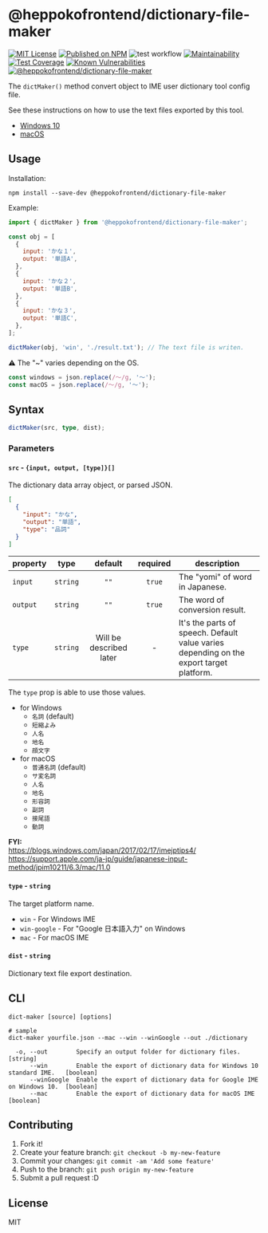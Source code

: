 # @heppokofrontend/dictionary-file-maker

[![MIT License](http://img.shields.io/badge/license-MIT-blue.svg?style=flat)](LICENSE) [![Published on NPM](https://img.shields.io/npm/v/@heppokofrontend/dictionary-file-maker.svg)](https://www.npmjs.com/package/@heppokofrontend/dictionary-file-maker) ![test workflow](https://github.com/heppokofrontend/dictionary-file-maker/actions/workflows/ci.yml/badge.svg) [![Maintainability](https://api.codeclimate.com/v1/badges/d9e6294b7c78a8c306fb/maintainability)](https://codeclimate.com/github/heppokofrontend/dictionary-file-maker/maintainability) [![Test Coverage](https://api.codeclimate.com/v1/badges/d9e6294b7c78a8c306fb/test_coverage)](https://codeclimate.com/github/heppokofrontend/dictionary-file-maker/test_coverage) [![Known Vulnerabilities](https://snyk.io/test/npm/@heppokofrontend/dictionary-file-maker/badge.svg)](https://snyk.io/test/npm/@heppokofrontend/dictionary-file-maker)
 [![@heppokofrontend/dictionary-file-maker](https://snyk.io/advisor/npm-package/@heppokofrontend/dictionary-file-maker/badge.svg)](https://snyk.io/advisor/npm-package/@heppokofrontend/dictionary-file-maker)


The `dictMaker()` method convert object to IME user dictionary tool config file.

See these instructions on how to use the text files exported by this tool.

- [Windows 10](./WINDOWS.md)
- [macOS](./MACOS.md)

## Usage

Installation:

```shell
npm install --save-dev @heppokofrontend/dictionary-file-maker
```

Example: 

```javascript
import { dictMaker } from '@heppokofrontend/dictionary-file-maker';

const obj = [
  {
    input: 'かな１',
    output: '単語A',
  },
  {
    input: 'かな２',
    output: '単語B',
  },
  {
    input: 'かな３',
    output: '単語C',
  },
];

dictMaker(obj, 'win', './result.txt'); // The text file is writen.
```

:warning: The "~" varies depending on the OS.

```ts
const windows = json.replace(/〜/g, '～');
const macOS = json.replace(/～/g, '〜');
```

## Syntax

```ts
dictMaker(src, type, dist);
```

### Parameters

#### `src` - `{input, output, [type]}[]`

The dictionary data array object, or parsed JSON.

```json
[
  {
    "input": "かな",
    "output": "単語",
    "type": "品詞"
  }
]
```

|property|type|default|required|description|
|---|:-:|:-:|:-:|---|
|`input`|`string`|`""`|`true`|The "yomi" of word in Japanese.|
|`output`|`string`|`""`|`true`|The word of conversion result.|
|`type`|`string`|Will be described later|\-|It's the parts of speech. Default value varies depending on the export target platform.|

The `type` prop is able to use those values.

- for Windows
  - `名詞` (default)
  - `短縮よみ`
  - `人名`
  - `地名`
  - `顔文字`
- for macOS
  - `普通名詞` (default)
  - `サ変名詞`
  - `人名`
  - `地名`
  - `形容詞`
  - `副詞`
  - `接尾語`
  - `動詞`

**FYI:**  
https://blogs.windows.com/japan/2017/02/17/imejptips4/  
https://support.apple.com/ja-jp/guide/japanese-input-method/jpim10211/6.3/mac/11.0

#### `type` - `string`

The target platform name.

- `win` - For Windows IME
- `win-google` - For "Google 日本語入力" on Windows
- `mac` - For macOS IME

#### `dist` - `string`

Dictionary text file export destination.

## CLI

```shell
dict-maker [source] [options]

# sample
dict-maker yourfile.json --mac --win --winGoogle --out ./dictionary
```

```
  -o, --out        Specify an output folder for dictionary files.                      [string]
      --win        Enable the export of dictionary data for Windows 10 standard IME.   [boolean]
      --winGoogle  Enable the export of dictionary data for Google IME on Windows 10.  [boolean]
      --mac        Enable the export of dictionary data for macOS IME                  [boolean]
```


## Contributing

1. Fork it!
2. Create your feature branch: `git checkout -b my-new-feature`
3. Commit your changes: `git commit -am 'Add some feature'`
4. Push to the branch: `git push origin my-new-feature`
5. Submit a pull request :D

## License

MIT
